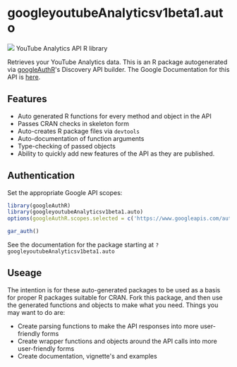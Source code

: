 # googleyoutubeAnalyticsv1beta1.auto
![](https://www.google.com/images/icons/product/youtube-32.png)
YouTube Analytics API R library

Retrieves your YouTube Analytics data.
This is an R package autogenerated via [googleAuthR](http://code.markedmondson.me/googleAuthR)'s Discovery API builder. 
The Google Documentation for this API is [here](http://developers.google.com/youtube/analytics/).

## Features 
 * Auto generated R functions for every method and object in the API
 * Passes CRAN checks in skeleton form
 * Auto-creates R package files via `devtools`
 * Auto-documentation of function arguments
 * Type-checking of passed objects
 * Ability to quickly add new features of the API as they are published.

## Authentication
Set the appropriate Google API scopes:

```r
library(googleAuthR)
library(googleyoutubeAnalyticsv1beta1.auto)
options(googleAuthR.scopes.selected = c('https://www.googleapis.com/auth/youtube', 'https://www.googleapis.com/auth/youtube.readonly', 'https://www.googleapis.com/auth/youtubepartner', 'https://www.googleapis.com/auth/yt-analytics-monetary.readonly', 'https://www.googleapis.com/auth/yt-analytics.readonly'))

gar_auth()
```
 See the documentation for the package starting at `?googleyoutubeAnalyticsv1beta1.auto`
## Useage
The intention is for these auto-generated packages to be used as a basis for proper R packages suitable for CRAN.
Fork this package, and then use the generated functions and objects to make what you need.
Things you may want to do are:
* Create parsing functions to make the API responses into more user-friendly forms
* Create wrapper functions and objects around the API calls into more user-friendly forms
* Create documentation, vignette's and examples

